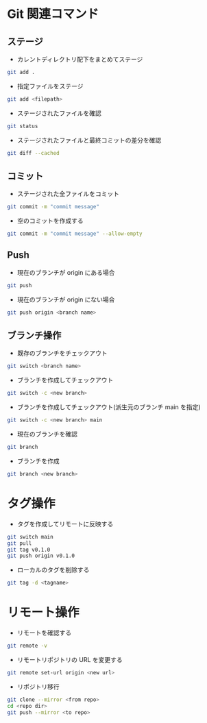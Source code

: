 # Git 関連コマンド

## ステージ

- カレントディレクトリ配下をまとめてステージ

```bash
git add .
```

- 指定ファイルをステージ

```bash
git add <filepath>
```

- ステージされたファイルを確認

```bash
git status
```

- ステージされたファイルと最終コミットの差分を確認

```bash
git diff --cached
```

## コミット

- ステージされた全ファイルをコミット

```bash
git commit -m "commit message"
```

- 空のコミットを作成する

```bash
git commit -m "commit message" --allow-empty
```

## Push

- 現在のブランチが origin にある場合

```bash
git push
```

- 現在のブランチが origin にない場合

```bash
git push origin <branch name>
```

## ブランチ操作

- 既存のブランチをチェックアウト

```bash
git switch <branch name>
```

- ブランチを作成してチェックアウト

```bash
git switch -c <new branch>
```

- ブランチを作成してチェックアウト(派生元のブランチ main を指定)

```bash
git switch -c <new branch> main
```

- 現在のブランチを確認

```bash
git branch
```

- ブランチを作成

```bash
git branch <new branch>
```

# タグ操作

- タグを作成してリモートに反映する

```bash
git switch main
git pull
git tag v0.1.0
git push origin v0.1.0
```

- ローカルのタグを削除する

```bash
git tag -d <tagname>
```

# リモート操作

- リモートを確認する

```bash
git remote -v
```

- リモートリポジトリの URL を変更する

```bash
git remote set-url origin <new url>
```

- リポジトリ移行

```bash
git clone --mirror <from repo>
cd <repo dir>
git push --mirror <to repo>
```
